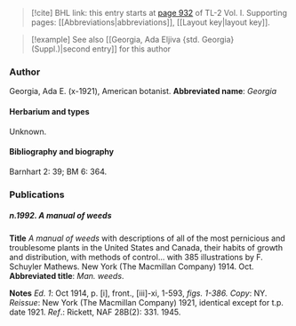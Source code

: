 > [!cite] BHL link: this entry starts at [page 932](https://www.biodiversitylibrary.org/page/33121063) of TL-2 Vol. I.
> Supporting pages: [[Abbreviations|abbreviations]], [[Layout key|layout key]].

> [!example] See also [[Georgia, Ada Eljiva {std. Georgia} (Suppl.)|second entry]] for this author

### Author

Georgia, Ada E. (x-1921), American botanist. 
**Abbreviated name**: *Georgia*

#### Herbarium and types

Unknown.

#### Bibliography and biography

Barnhart 2: 39; BM 6: 364.

### Publications

##### n.1992. A manual of weeds

**Title**
*A manual of weeds* with descriptions of all of the most pernicious and troublesome plants in the United States and Canada, their habits of growth and distribution, with methods of control... with 385 illustrations by F. Schuyler Mathews. New York (The Macmillan Company) 1914. Oct.
**Abbreviated title**: *Man. weeds*.

**Notes**
*Ed. 1*: Oct 1914, p. \[i\], front., \[iii\]-xi, 1-593, *figs. 1-386. Copy*: NY.
*Reissue*: New York (The Macmillan Company) 1921, identical except for t.p. date 1921.
*Ref*.: Rickett, NAF 28B(2): 331. 1945.

